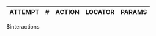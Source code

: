 | ATTEMPT | # | ACTION | LOCATOR | PARAMS |
|---------|---|--------|---------|--------|
$interactions
